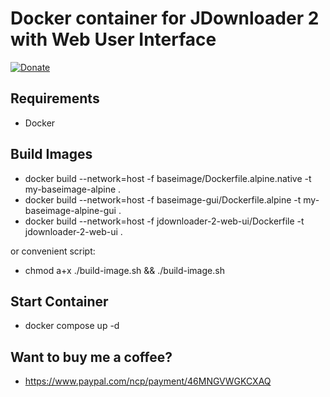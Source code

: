 # Docker container for JDownloader 2 with Web User Interface

[![Donate](https://img.shields.io/badge/Donate-PayPal-green.svg?style=for-the-badge)](https://www.paypal.com/ncp/payment/46MNGVWGKCXAQ)

## Requirements
- Docker

## Build Images
- docker build --network=host -f baseimage/Dockerfile.alpine.native -t my-baseimage-alpine .
- docker build --network=host -f baseimage-gui/Dockerfile.alpine -t my-baseimage-alpine-gui .
- docker build --network=host -f jdownloader-2-web-ui/Dockerfile -t jdownloader-2-web-ui .

or convenient script:

- chmod a+x ./build-image.sh && ./build-image.sh

## Start Container
- docker compose up -d

## Want to buy me a coffee?
- https://www.paypal.com/ncp/payment/46MNGVWGKCXAQ